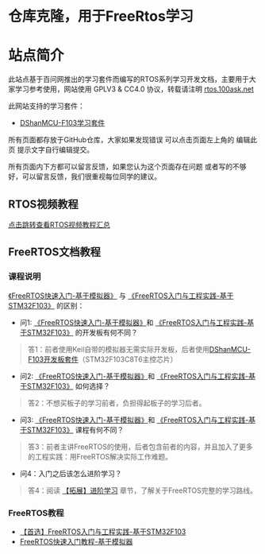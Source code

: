 # 仓库克隆，用于FreeRtos学习
# 站点简介
  此站点基于百问网推出的学习套件而编写的RTOS系列学习开发文档，主要用于大家学习参考使用，网站使用 GPLV3 & CC4.0 协议，转载请注明 [rtos.100ask.net](http://rtos.100ask.net)
  
  此网站支持的学习套件：
  * [DShanMCU-F103学习套件](https://item.taobao.com/item.htm?id=724601559592)


所有页面都存放于GitHub仓库，大家如果发现错误 可以点击页面左上角的  编辑此页 提示文字自行编辑提交。

所有页面内下方都可以留言反馈，如果您认为这个页面存在问题 或者写的不够好，可以留言反馈，我们很重视每位同学的建议。

## RTOS视频教程

[点击跳转查看RTOS视频教程汇总](./zh/all_video_tutorials.md)

## FreeRTOS文档教程

### 课程说明

[《FreeRTOS快速入门-基于模拟器》](./zh/FreeRTOS/simulator/README.md) 与 [《FreeRTOS入门与工程实践-基于STM32F103》](./zh/FreeRTOS/DShanMCU-F103/README.md) 的区别：

- 问1: [《FreeRTOS快速入门-基于模拟器》](./zh/FreeRTOS/simulator/README.md)和 [《FreeRTOS入门与工程实践-基于STM32F103》](./zh/FreeRTOS/DShanMCU-F103/README.md) 的开发板有何不同？
> 答1：前者使用Keil自带的模拟器无需实际开发板，后者使用[DShanMCU-F103开发板套件](https://item.taobao.com/item.htm?id=724601559592)（STM32F103C8T6主控芯片）


- 问2: [《FreeRTOS快速入门-基于模拟器》](./zh/FreeRTOS/simulator/README.md)和 [《FreeRTOS入门与工程实践-基于STM32F103》](./zh/FreeRTOS/DShanMCU-F103/README.md) 如何选择？
> 答2：不想买板子的学习前者，负担得起板子的学习后者。


- 问3: [《FreeRTOS快速入门-基于模拟器》](./zh/FreeRTOS/simulator/README.md)和 [《FreeRTOS入门与工程实践-基于STM32F103》](./zh/FreeRTOS/DShanMCU-F103/README.md) 课程有何不同？
> 答3：前者主讲FreeRTOS的使用，后者包含前者的内容，并且加入了更多的工程实践：用FreeRTOS解决实际工作难题。


- 问4：入门之后该怎么进阶学习？
> 答4：阅读 [【拓展】进阶学习](./zh/FreeRTOS/simulator/chapter14.md) 章节，了解关于FreeRTOS完整的学习路线。

### FreeRTOS教程

- [【首选】FreeRTOS入门与工程实践-基于STM32F103](./zh/FreeRTOS/DShanMCU-F103/README.md)
- [FreeRTOS快速入门教程-基于模拟器](./zh/FreeRTOS/simulator/README.md)


